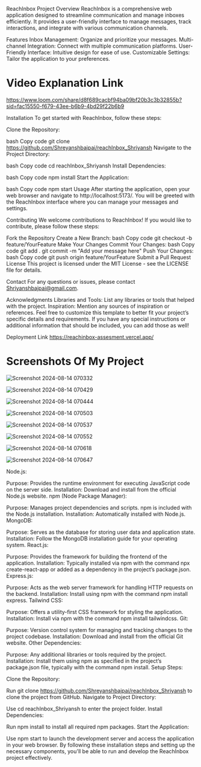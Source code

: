 ReachInbox
Project Overview
ReachInbox is a comprehensive web application designed to streamline communication and manage inboxes efficiently. It provides a user-friendly interface to manage messages, track interactions, and integrate with various communication channels.

Features
Inbox Management: Organize and prioritize your messages.
Multi-channel Integration: Connect with multiple communication platforms.
User-Friendly Interface: Intuitive design for ease of use.
Customizable Settings: Tailor the application to your preferences.


# Video Explanation Link
https://www.loom.com/share/d8f689cacbf94ba09bf20b3c3b32855b?sid=fac15550-f679-43ee-b6b9-4bd29f22b6b9


Installation
To get started with ReachInbox, follow these steps:

Clone the Repository:

bash
Copy code
git clone https://github.com/Shreyanshbajpai/reachInbox_Shriyansh
Navigate to the Project Directory:

bash
Copy code
cd reachInbox_Shriyansh
Install Dependencies:

bash
Copy code
npm install
Start the Application:

bash
Copy code
npm start
Usage
After starting the application, open your web browser and navigate to http://localhost:5173/. You will be greeted with the ReachInbox interface where you can manage your messages and settings.

Contributing
We welcome contributions to ReachInbox! If you would like to contribute, please follow these steps:

Fork the Repository
Create a New Branch:
bash
Copy code
git checkout -b feature/YourFeature
Make Your Changes
Commit Your Changes:
bash
Copy code
git add .
git commit -m "Add your message here"
Push Your Changes:
bash
Copy code
git push origin feature/YourFeature
Submit a Pull Request
License
This project is licensed under the MIT License - see the LICENSE file for details.

Contact
For any questions or issues, please contact Shriyanshbajpai@gmail.com.

Acknowledgments
Libraries and Tools: List any libraries or tools that helped with the project.
Inspiration: Mention any sources of inspiration or references.
Feel free to customize this template to better fit your project’s specific details and requirements. If you have any special instructions or additional information that should be included, you can add those as well!

Deployment Link
https://reachinbox-assesment.vercel.app/



# Screenshots Of My Project 

![Screenshot 2024-08-14 070332](https://github.com/user-attachments/assets/ef9bfaff-9b14-4558-9024-c6a44816d120)

![Screenshot 2024-08-14 070429](https://github.com/user-attachments/assets/57c972d0-b5da-405d-a8d4-ca0578795a17)

![Screenshot 2024-08-14 070444](https://github.com/user-attachments/assets/89dcb070-7240-44c1-a999-231b8fd0fb3e)

![Screenshot 2024-08-14 070503](https://github.com/user-attachments/assets/0f2c3941-fbeb-4326-b599-f1cb7c290b3f)

![Screenshot 2024-08-14 070537](https://github.com/user-attachments/assets/cbd5a69b-ba33-4ba5-9d0e-684692792c8f)

![Screenshot 2024-08-14 070552](https://github.com/user-attachments/assets/df5429ff-e4e5-407e-97a1-49aa0d59e1ef)

![Screenshot 2024-08-14 070618](https://github.com/user-attachments/assets/f14514d8-f4cc-4981-bfd8-11b62bff562b)

![Screenshot 2024-08-14 070647](https://github.com/user-attachments/assets/57102dc8-7ce3-438d-9b67-d8c718e3bd8e)


Node.js:

Purpose: Provides the runtime environment for executing JavaScript code on the server side.
Installation: Download and install from the official Node.js website.
npm (Node Package Manager):

Purpose: Manages project dependencies and scripts. npm is included with the Node.js installation.
Installation: Automatically installed with Node.js.
MongoDB:

Purpose: Serves as the database for storing user data and application state.
Installation: Follow the MongoDB installation guide for your operating system.
React.js:

Purpose: Provides the framework for building the frontend of the application.
Installation: Typically installed via npm with the command npx create-react-app or added as a dependency in the project’s package.json.
Express.js:

Purpose: Acts as the web server framework for handling HTTP requests on the backend.
Installation: Install using npm with the command npm install express.
Tailwind CSS:

Purpose: Offers a utility-first CSS framework for styling the application.
Installation: Install via npm with the command npm install tailwindcss.
Git:

Purpose: Version control system for managing and tracking changes to the project codebase.
Installation: Download and install from the official Git website.
Other Dependencies:

Purpose: Any additional libraries or tools required by the project.
Installation: Install them using npm as specified in the project’s package.json file, typically with the command npm install.
Setup Steps:

Clone the Repository:

Run git clone https://github.com/Shreyanshbajpai/reachInbox_Shriyansh to clone the project from GitHub.
Navigate to Project Directory:

Use cd reachInbox_Shriyansh to enter the project folder.
Install Dependencies:

Run npm install to install all required npm packages.
Start the Application:

Use npm start to launch the development server and access the application in your web browser.
By following these installation steps and setting up the necessary components, you'll be able to run and develop the ReachInbox project effectively.













